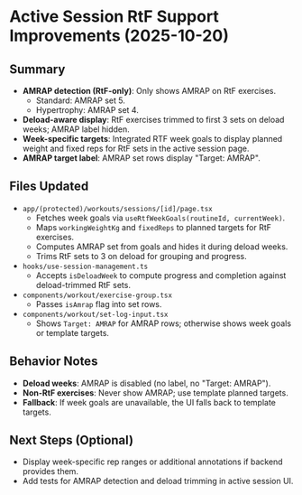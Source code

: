 # Active Session RtF Support Improvements (2025-10-20)

## Summary
- **AMRAP detection (RtF-only)**: Only shows AMRAP on RtF exercises.
  - Standard: AMRAP set 5.
  - Hypertrophy: AMRAP set 4.
- **Deload-aware display**: RtF exercises trimmed to first 3 sets on deload weeks; AMRAP label hidden.
- **Week-specific targets**: Integrated RTF week goals to display planned weight and fixed reps for RtF sets in the active session page.
- **AMRAP target label**: AMRAP set rows display "Target: AMRAP".

## Files Updated
- `app/(protected)/workouts/sessions/[id]/page.tsx`
  - Fetches week goals via `useRtfWeekGoals(routineId, currentWeek)`.
  - Maps `workingWeightKg` and `fixedReps` to planned targets for RtF exercises.
  - Computes AMRAP set from goals and hides it during deload weeks.
  - Trims RtF sets to 3 on deload for grouping and progress.
- `hooks/use-session-management.ts`
  - Accepts `isDeloadWeek` to compute progress and completion against deload-trimmed RtF sets.
- `components/workout/exercise-group.tsx`
  - Passes `isAmrap` flag into set rows.
- `components/workout/set-log-input.tsx`
  - Shows `Target: AMRAP` for AMRAP rows; otherwise shows week goals or template targets.

## Behavior Notes
- **Deload weeks**: AMRAP is disabled (no label, no "Target: AMRAP").
- **Non-RtF exercises**: Never show AMRAP; use template planned targets.
- **Fallback**: If week goals are unavailable, the UI falls back to template targets.

## Next Steps (Optional)
- Display week-specific rep ranges or additional annotations if backend provides them.
- Add tests for AMRAP detection and deload trimming in active session UI.
